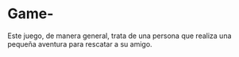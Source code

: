 # Game-

Este juego, de manera general, trata de una persona que realiza una pequeña aventura para rescatar a su amigo.
